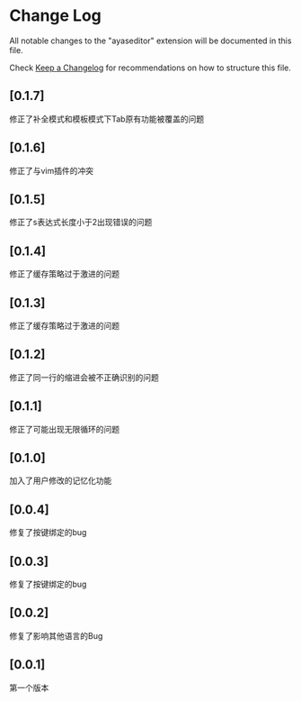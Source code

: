 # Change Log

All notable changes to the "ayaseditor" extension will be documented in this file.

Check [Keep a Changelog](http://keepachangelog.com/) for recommendations on how to structure this file.

## [0.1.7]

修正了补全模式和模板模式下Tab原有功能被覆盖的问题

## [0.1.6]

修正了与vim插件的冲突

## [0.1.5]

修正了s表达式长度小于2出现错误的问题

## [0.1.4]

修正了缓存策略过于激进的问题

## [0.1.3]

修正了缓存策略过于激进的问题

## [0.1.2]

修正了同一行的缩进会被不正确识别的问题

## [0.1.1]

修正了可能出现无限循环的问题

## [0.1.0]

加入了用户修改的记忆化功能

## [0.0.4]

修复了按键绑定的bug

## [0.0.3]

修复了按键绑定的bug

## [0.0.2]

修复了影响其他语言的Bug

## [0.0.1]

第一个版本